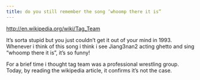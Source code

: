 ```yaml
---
title: do you still remember the song ‘whoomp there it is”
---
```


<p><a href="http://en.wikipedia.org/wiki/Tag_Team">http://en.wikipedia.org/wiki/Tag_Team</a></p>

<p>It&#8217;s sorta stupid but you just couldn&#8217;t get it out of your mind in 1993. Whenever i think of this song i think i see Jiang3nan2 acting ghetto and sing &#8220;whoomp there it is&#8221;, it&#8217;s so funny!</p>

<p>For a brief time i thought tag team was a professional wrestling group. Today, by reading the wikipedia article, it confirms it&#8217;s not the case.</p>
